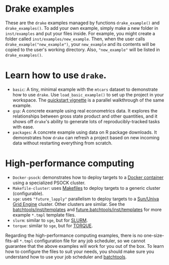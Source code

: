 # Drake examples

These are the `drake` examples managed by functions `drake_example()` and `drake_examples()`. To add your own example, simply make a new folder in `inst/examples` and put your files inside. For example, you might create a folder called `inst/examples/new_example`. Then, when the user calls `drake_example("new_example")`, your `new_example` and its contents will be copied to the user's working directory. Also, `"new_example"` will be listed in `drake_examples()`.

# Learn how to use `drake`.

- `basic`: A tiny, minimal example with the `mtcars` dataset to demonstrate how to use `drake`. Use `load_basic_example()` to set up the project in your workspace. The [quickstart vignette](https://github.com/wlandau-lilly/drake/blob/master/vignettes/quickstart.Rmd) is a parallel walkthrough of the same example.
- `gsp`: A concrete example using real econometrics data. It explores the relationships between gross state product and other quantities, and it shows off `drake`'s ability to generate lots of reproducibly-tracked tasks with ease.
- `packages`: A concrete example using data on R package downloads. It demonstrates how `drake` can refresh a project based on new incoming data without restarting everything from scratch.

# High-performance computing

- `Docker-psock`: demonstrates how to deploy targets to a [Docker container](https://www.docker.com/what-container) using a specialized PSOCK cluster.
- `Makefile-cluster`: uses [Makefiles](https://www.gnu.org/software/make/) to deploy targets to a generic cluster (configurable).
- `sge`: uses `"future_lapply"` parallelism to deploy targets to a [Sun/Univa Grid Engine](https://supcom.hgc.jp/english/utili_info/manual/uge.html) cluster. Other clusters are similar. See the [batchtools/inst/templates](https://github.com/mllg/batchtools/tree/master/inst/templates) and [future.batchtools/inst/templates](https://github.com/HenrikBengtsson/future.batchtools/tree/master/inst/templates) for more example `*.tmpl` template files.
- `slurm`: similar to `sge`, but for [SLURM](https://slurm.schedmd.com).
- `torque`: similar to `sge`, but for [TORQUE](http://www.adaptivecomputing.com/products/open-source/torque/).

Regarding the high-performance computing examples, there is no one-size-fits-all `*.tmpl` configuration file for any job scheduler, so we cannot guarantee that the above examples will work for you out of the box. To learn how to configure the files to suit your needs, you should make sure you understand how to use your job scheduler and [batchtools](https://github.com/mllg/batchtools).

